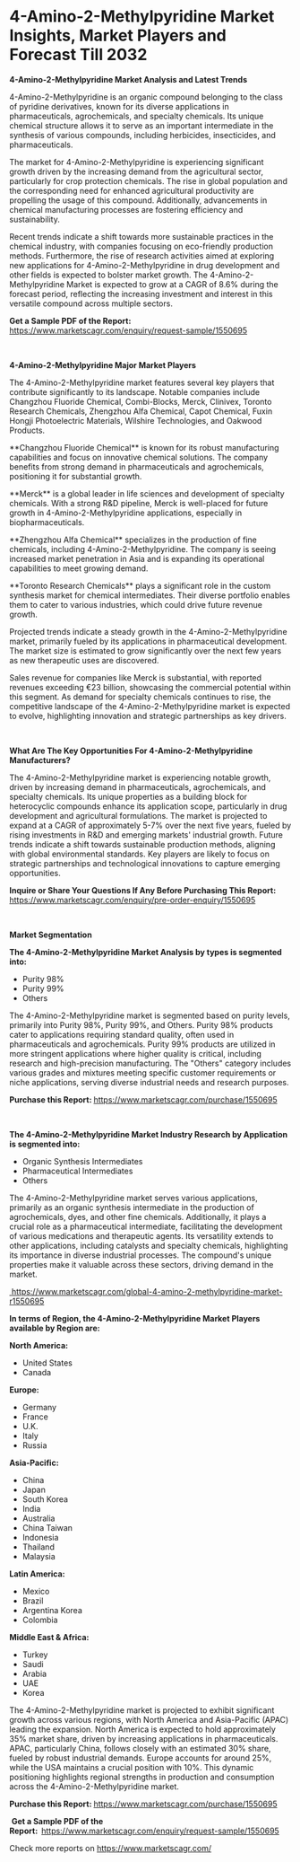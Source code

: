 <p><h1>4-Amino-2-Methylpyridine Market Insights, Market Players and Forecast Till 2032</h1></p><p><strong>4-Amino-2-Methylpyridine Market Analysis and Latest Trends</strong></p>
<p><p>4-Amino-2-Methylpyridine is an organic compound belonging to the class of pyridine derivatives, known for its diverse applications in pharmaceuticals, agrochemicals, and specialty chemicals. Its unique chemical structure allows it to serve as an important intermediate in the synthesis of various compounds, including herbicides, insecticides, and pharmaceuticals.</p><p>The market for 4-Amino-2-Methylpyridine is experiencing significant growth driven by the increasing demand from the agricultural sector, particularly for crop protection chemicals. The rise in global population and the corresponding need for enhanced agricultural productivity are propelling the usage of this compound. Additionally, advancements in chemical manufacturing processes are fostering efficiency and sustainability.</p><p>Recent trends indicate a shift towards more sustainable practices in the chemical industry, with companies focusing on eco-friendly production methods. Furthermore, the rise of research activities aimed at exploring new applications for 4-Amino-2-Methylpyridine in drug development and other fields is expected to bolster market growth. The 4-Amino-2-Methylpyridine Market is expected to grow at a CAGR of 8.6% during the forecast period, reflecting the increasing investment and interest in this versatile compound across multiple sectors.</p></p>
<p><strong>Get a Sample PDF of the Report:&nbsp;</strong> <a href="https://www.marketscagr.com/enquiry/request-sample/1550695?utm_campaign=2246&utm_medium=2&utm_source=Github&utm_content=ia&utm_term=01022025&utm_id=4-amino-2-methylpyridine">https://www.marketscagr.com/enquiry/request-sample/1550695</a></p>
<p>&nbsp;</p>
<p><strong>4-Amino-2-Methylpyridine Major Market Players</strong></p>
<p><p>The 4-Amino-2-Methylpyridine market features several key players that contribute significantly to its landscape. Notable companies include Changzhou Fluoride Chemical, Combi-Blocks, Merck, Clinivex, Toronto Research Chemicals, Zhengzhou Alfa Chemical, Capot Chemical, Fuxin Hongji Photoelectric Materials, Wilshire Technologies, and Oakwood Products.</p><p>**Changzhou Fluoride Chemical** is known for its robust manufacturing capabilities and focus on innovative chemical solutions. The company benefits from strong demand in pharmaceuticals and agrochemicals, positioning it for substantial growth. </p><p>**Merck** is a global leader in life sciences and development of specialty chemicals. With a strong R&D pipeline, Merck is well-placed for future growth in 4-Amino-2-Methylpyridine applications, especially in biopharmaceuticals.</p><p>**Zhengzhou Alfa Chemical** specializes in the production of fine chemicals, including 4-Amino-2-Methylpyridine. The company is seeing increased market penetration in Asia and is expanding its operational capabilities to meet growing demand.</p><p>**Toronto Research Chemicals** plays a significant role in the custom synthesis market for chemical intermediates. Their diverse portfolio enables them to cater to various industries, which could drive future revenue growth.</p><p>Projected trends indicate a steady growth in the 4-Amino-2-Methylpyridine market, primarily fueled by its applications in pharmaceutical development. The market size is estimated to grow significantly over the next few years as new therapeutic uses are discovered.</p><p>Sales revenue for companies like Merck is substantial, with reported revenues exceeding €23 billion, showcasing the commercial potential within this segment. As demand for specialty chemicals continues to rise, the competitive landscape of the 4-Amino-2-Methylpyridine market is expected to evolve, highlighting innovation and strategic partnerships as key drivers.</p></p>
<p>&nbsp;</p>
<p><strong>What Are The Key Opportunities For 4-Amino-2-Methylpyridine Manufacturers?</strong></p>
<p><p>The 4-Amino-2-Methylpyridine market is experiencing notable growth, driven by increasing demand in pharmaceuticals, agrochemicals, and specialty chemicals. Its unique properties as a building block for heterocyclic compounds enhance its application scope, particularly in drug development and agricultural formulations. The market is projected to expand at a CAGR of approximately 5-7% over the next five years, fueled by rising investments in R&D and emerging markets' industrial growth. Future trends indicate a shift towards sustainable production methods, aligning with global environmental standards. Key players are likely to focus on strategic partnerships and technological innovations to capture emerging opportunities.</p></p>
<p><strong>Inquire or Share Your Questions If Any Before Purchasing This Report:</strong> <a href="https://www.marketscagr.com/enquiry/pre-order-enquiry/1550695?utm_campaign=2246&utm_medium=2&utm_source=Github&utm_content=ia&utm_term=01022025&utm_id=4-amino-2-methylpyridine">https://www.marketscagr.com/enquiry/pre-order-enquiry/1550695</a></p>
<p>&nbsp;</p>
<p><strong>Market Segmentation</strong></p>
<p><strong>The 4-Amino-2-Methylpyridine Market Analysis by types is segmented into:</strong></p>
<p><ul><li>Purity 98%</li><li>Purity 99%</li><li>Others</li></ul></p>
<p><p>The 4-Amino-2-Methylpyridine market is segmented based on purity levels, primarily into Purity 98%, Purity 99%, and Others. Purity 98% products cater to applications requiring standard quality, often used in pharmaceuticals and agrochemicals. Purity 99% products are utilized in more stringent applications where higher quality is critical, including research and high-precision manufacturing. The "Others" category includes various grades and mixtures meeting specific customer requirements or niche applications, serving diverse industrial needs and research purposes.</p></p>
<p><strong>Purchase this Report:&nbsp;</strong><a href="https://www.marketscagr.com/purchase/1550695?utm_campaign=2246&utm_medium=2&utm_source=Github&utm_content=ia&utm_term=01022025&utm_id=4-amino-2-methylpyridine">https://www.marketscagr.com/purchase/1550695</a></p>
<p>&nbsp;</p>
<p><strong>The 4-Amino-2-Methylpyridine Market Industry Research by Application is segmented into:</strong></p>
<p><ul><li>Organic Synthesis Intermediates</li><li>Pharmaceutical Intermediates</li><li>Others</li></ul></p>
<p><p>The 4-Amino-2-Methylpyridine market serves various applications, primarily as an organic synthesis intermediate in the production of agrochemicals, dyes, and other fine chemicals. Additionally, it plays a crucial role as a pharmaceutical intermediate, facilitating the development of various medications and therapeutic agents. Its versatility extends to other applications, including catalysts and specialty chemicals, highlighting its importance in diverse industrial processes. The compound's unique properties make it valuable across these sectors, driving demand in the market.</p></p>
<p><a href="https://www.marketscagr.com/global-4-amino-2-methylpyridine-market-r1550695?utm_campaign=2246&utm_medium=2&utm_source=Github&utm_content=ia&utm_term=01022025&utm_id=4-amino-2-methylpyridine">&nbsp;https://www.marketscagr.com/global-4-amino-2-methylpyridine-market-r1550695</a></p>
<p><strong>In terms of Region, the 4-Amino-2-Methylpyridine Market Players available by Region are:</strong></p>
<p>
    <p> <strong> North America: </strong>
        <ul>
            <li>United States</li>
            <li>Canada</li>
        </ul>
        </p> 
    <p> <strong> Europe: </strong>
        <ul>
            <li>Germany</li>
            <li>France</li>
            <li>U.K.</li>
            <li>Italy</li>
            <li>Russia</li>
        </ul>
        </p> 
    <p> <strong> Asia-Pacific: </strong>
        <ul>
            <li>China</li>
            <li>Japan</li>
            <li>South Korea</li>
            <li>India</li>
            <li>Australia</li>
            <li>China Taiwan</li>
            <li>Indonesia</li>
            <li>Thailand</li>
            <li>Malaysia</li>
        </ul>
        </p> 
    <p> <strong> Latin America: </strong>
        <ul>
            <li>Mexico</li>
            <li>Brazil</li>
            <li>Argentina Korea</li>
            <li>Colombia</li>
        </ul>
        </p> 
    <p> <strong> Middle East & Africa: </strong>
        <ul>
            <li>Turkey</li>
            <li>Saudi</li>
            <li>Arabia</li>
            <li>UAE</li>
            <li>Korea</li>
        </ul>
    </p>
    </p>
<p><p>The 4-Amino-2-Methylpyridine market is projected to exhibit significant growth across various regions, with North America and Asia-Pacific (APAC) leading the expansion. North America is expected to hold approximately 35% market share, driven by increasing applications in pharmaceuticals. APAC, particularly China, follows closely with an estimated 30% share, fueled by robust industrial demands. Europe accounts for around 25%, while the USA maintains a crucial position with 10%. This dynamic positioning highlights regional strengths in production and consumption across the 4-Amino-2-Methylpyridine market.</p></p>
<p><strong>Purchase this Report: </strong><a href="https://www.marketscagr.com/purchase/1550695?utm_campaign=2246&utm_medium=2&utm_source=Github&utm_content=ia&utm_term=01022025&utm_id=4-amino-2-methylpyridine">https://www.marketscagr.com/purchase/1550695</a></p>
<p>&nbsp;<strong>Get a Sample PDF of the Report:&nbsp;&nbsp;</strong><a href="https://www.marketscagr.com/enquiry/request-sample/1550695?utm_campaign=2246&utm_medium=2&utm_source=Github&utm_content=ia&utm_term=01022025&utm_id=4-amino-2-methylpyridine">https://www.marketscagr.com/enquiry/request-sample/1550695</a></p>
<p><strong></strong></p>
<p>Check more reports on <a href="https://www.marketscagr.com/?utm_campaign=2246&utm_medium=2&utm_source=Github&utm_content=ia&utm_term=01022025&utm_id=4-amino-2-methylpyridine">https://www.marketscagr.com/</a></p>